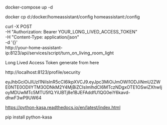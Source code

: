 
 docker-compose up -d

docker cp d:/docker/homeassistant/config homeassistant:/config


curl -X POST \
  -H "Authorization: Bearer YOUR_LONG_LIVED_ACCESS_TOKEN" \
  -H "Content-Type: application/json" \
  -d '{}' \
  http://your-home-assistant-ip:8123/api/services/script/turn_on_living_room_light



Long Lived Access Token generate from here

http://localhost:8123/profile/security

  eyJhbGciOiJIUzI1NiIsInR5cCI6IkpXVCJ9.eyJpc3MiOiJmOWI1ODJiNmU2ZWE0NTE0ODllYTM3ODNkM2Y4MjBiZCIsImlhdCI6MTczNDgxOTE1OSwiZXhwIjoyMDUwMTc5MTU5fQ.YiUBTj8e1BJEFAddfU1QG0eiY6kavd-dhwF3wP9UW64


https://python-kasa.readthedocs.io/en/latest/index.html

pip install python-kasa